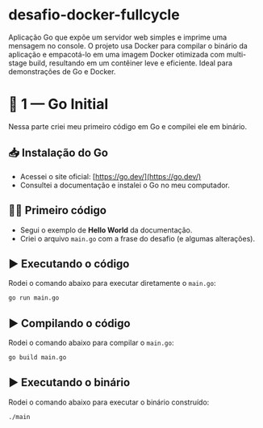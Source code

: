 # desafio-docker-fullcycle
Aplicação Go que expõe um servidor web simples e imprime uma mensagem no console. O projeto usa Docker para compilar o binário da aplicação e empacotá-lo em uma imagem Docker otimizada com multi-stage build, resultando em um contêiner leve e eficiente. Ideal para demonstrações de Go e Docker.

# 🚀 1 — Go Initial

Nessa parte criei meu primeiro código em Go e compilei ele em binário.  

## 📥 Instalação do Go
- Acessei o site oficial: [https://go.dev/](https://go.dev/)  
- Consultei a documentação e instalei o Go no meu computador.  

## 👨‍💻 Primeiro código
- Segui o exemplo de **Hello World** da documentação.
- Criei o arquivo `main.go` com a frase do desafio (e algumas alterações).  

## ▶️ Executando o código
Rodei o comando abaixo para executar diretamente o `main.go`:

```bash
go run main.go
```

## ▶️ Compilando o código
Rodei o comando abaixo para compilar o `main.go`:

```bash
go build main.go
```

## ▶️ Executando o binário
Rodei o comando abaixo para executar o binário construído:

```bash
./main
```